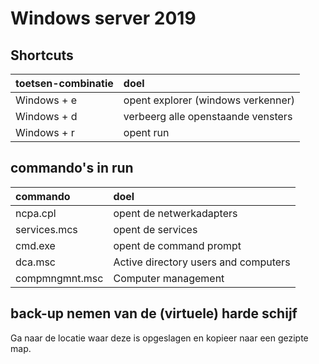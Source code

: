 # Windows server 2019

## Shortcuts

| toetsen-combinatie | doel                               |
| :----------------- | :--------------------------------- |
| Windows + e        | opent explorer (windows verkenner) |
| Windows + d        | verbeerg alle openstaande vensters |
| Windows + r        | opent run                          |

## commando's in run

| commando       | doel                                 |
| :------------- | :----------------------------------- |
| ncpa.cpl       | opent de netwerkadapters             |
| services.mcs   | opent de services                    |
| cmd.exe        | opent de command prompt              |
| dca.msc        | Active directory users and computers |
| compmngmnt.msc | Computer management                  |

## back-up nemen van de (virtuele) harde schijf

Ga naar de locatie waar deze is opgeslagen en kopieer naar een gezipte map.
